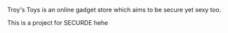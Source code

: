 Troy's Toys is an online gadget store which aims to be secure yet sexy too.

This is a project for SECURDE hehe
